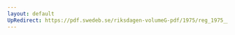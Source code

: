 ```yaml
---
layout: default
UpRedirect: https://pdf.swedeb.se/riksdagen-volumeG-pdf/1975/reg_1975__reg_01.pdf
---
```

